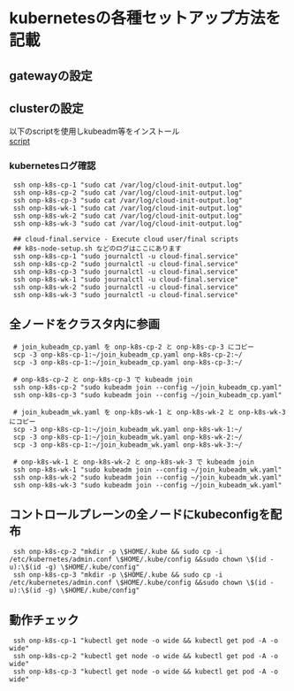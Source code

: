 # kubernetesの各種セットアップ方法を記載

## gatewayの設定<br>

## clusterの設定<br>
以下のscriptを使用しkubeadm等をインストール<br>
[script](https://github.com/maron-gt123/kubanetesu-cluster-setup/blob/main/cluster-setup/k8s-node-setup.sh)
### kubernetesログ確認<br>
     ssh onp-k8s-cp-1 "sudo cat /var/log/cloud-init-output.log"
     ssh onp-k8s-cp-2 "sudo cat /var/log/cloud-init-output.log"
     ssh onp-k8s-cp-3 "sudo cat /var/log/cloud-init-output.log"
     ssh onp-k8s-wk-1 "sudo cat /var/log/cloud-init-output.log"
     ssh onp-k8s-wk-2 "sudo cat /var/log/cloud-init-output.log"
     ssh onp-k8s-wk-3 "sudo cat /var/log/cloud-init-output.log"
     
     ## cloud-final.service - Execute cloud user/final scripts
     ## k8s-node-setup.sh などのログはここにあります
     ssh onp-k8s-cp-1 "sudo journalctl -u cloud-final.service"
     ssh onp-k8s-cp-2 "sudo journalctl -u cloud-final.service"
     ssh onp-k8s-cp-3 "sudo journalctl -u cloud-final.service"
     ssh onp-k8s-wk-1 "sudo journalctl -u cloud-final.service"
     ssh onp-k8s-wk-2 "sudo journalctl -u cloud-final.service"
     ssh onp-k8s-wk-3 "sudo journalctl -u cloud-final.service"
## 全ノードをクラスタ内に参画<br>
     # join_kubeadm_cp.yaml を onp-k8s-cp-2 と onp-k8s-cp-3 にコピー
     scp -3 onp-k8s-cp-1:~/join_kubeadm_cp.yaml onp-k8s-cp-2:~/
     scp -3 onp-k8s-cp-1:~/join_kubeadm_cp.yaml onp-k8s-cp-3:~/
     
     # onp-k8s-cp-2 と onp-k8s-cp-3 で kubeadm join
     ssh onp-k8s-cp-2 "sudo kubeadm join --config ~/join_kubeadm_cp.yaml"
     ssh onp-k8s-cp-3 "sudo kubeadm join --config ~/join_kubeadm_cp.yaml"
     
     # join_kubeadm_wk.yaml を onp-k8s-wk-1 と onp-k8s-wk-2 と onp-k8s-wk-3 にコピー
     scp -3 onp-k8s-cp-1:~/join_kubeadm_wk.yaml onp-k8s-wk-1:~/
     scp -3 onp-k8s-cp-1:~/join_kubeadm_wk.yaml onp-k8s-wk-2:~/
     scp -3 onp-k8s-cp-1:~/join_kubeadm_wk.yaml onp-k8s-wk-3:~/
     
     # onp-k8s-wk-1 と onp-k8s-wk-2 と onp-k8s-wk-3 で kubeadm join
     ssh onp-k8s-wk-1 "sudo kubeadm join --config ~/join_kubeadm_wk.yaml"
     ssh onp-k8s-wk-2 "sudo kubeadm join --config ~/join_kubeadm_wk.yaml"
     ssh onp-k8s-wk-3 "sudo kubeadm join --config ~/join_kubeadm_wk.yaml"
## コントロールプレーンの全ノードにkubeconfigを配布
     ssh onp-k8s-cp-2 "mkdir -p \$HOME/.kube && sudo cp -i /etc/kubernetes/admin.conf \$HOME/.kube/config &&sudo chown \$(id -u):\$(id -g) \$HOME/.kube/config"
     ssh onp-k8s-cp-3 "mkdir -p \$HOME/.kube && sudo cp -i /etc/kubernetes/admin.conf \$HOME/.kube/config &&sudo chown \$(id -u):\$(id -g) \$HOME/.kube/config"
## 動作チェック
     ssh onp-k8s-cp-1 "kubectl get node -o wide && kubectl get pod -A -o wide"
     ssh onp-k8s-cp-2 "kubectl get node -o wide && kubectl get pod -A -o wide"
     ssh onp-k8s-cp-3 "kubectl get node -o wide && kubectl get pod -A -o wide"
